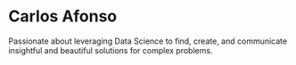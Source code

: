 # Carlos Afonso

Passionate about leveraging Data Science to find, create, and communicate insightful and beautiful solutions for complex problems.
